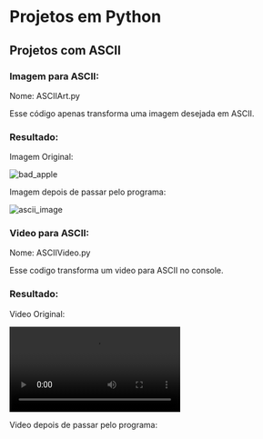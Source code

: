 <h1> Projetos em Python </h1>

<h2> Projetos com ASCII </h2>
<h3> Imagem para ASCII: </h3>
Nome: ASCIIArt.py

Esse código apenas transforma uma imagem desejada em ASCII.
<h3>Resultado:</h3>

<p>Imagem Original:</p>

![bad_apple](https://user-images.githubusercontent.com/90474257/227060486-af3b4e87-90c9-4111-9fd1-def97fccdb61.jpg)

<p>Imagem depois de passar pelo programa:</p>

![ascii_image](https://user-images.githubusercontent.com/90474257/227060508-0e44cb12-b6cd-4b56-8356-52a87c55e380.png)


<h3> Video para ASCII: </h3>
Nome: ASCIIVideo.py

Esse codigo transforma um video para ASCII no console.

<h3> Resultado: </h3>

<p> Video Original: </p>

![mp4](https://user-images.githubusercontent.com/90474257/227062250-e0c28db9-1f15-44eb-a7b7-f4d933d6fb91.mp4)


<p> Video depois de passar pelo programa: </p>
